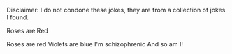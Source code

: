 Disclaimer: I do not condone these jokes, they are from a collection of jokes I found.

Roses are Red

Roses are red
Violets are blue
I'm schizophrenic
And so am I!


